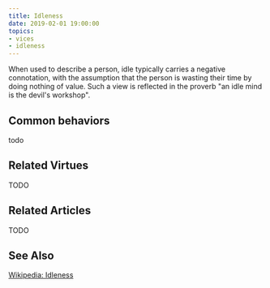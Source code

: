 ```yaml
---
title: Idleness
date: 2019-02-01 19:00:00
topics: 
- vices
- idleness
---
```


When used to describe a person, idle typically carries a negative connotation,
with the assumption that the person is wasting their time by doing nothing of
value. Such a view is reflected in the proverb "an idle mind is the devil's
workshop".

## Common behaviors
todo

## Related Virtues
TODO

## Related Articles
TODO

## See Also
[Wikipedia: Idleness](https://en.wikipedia.org/wiki/Idleness)

